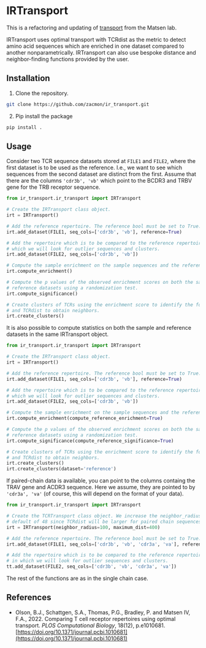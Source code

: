 # IRTransport
This is a refactoring and updating of [transport](https://github.com/matsengrp/transport/tree/main) from the Matsen lab.

IRTransport uses optimal transport with TCRdist as the metric to detect amino acid sequences which are enriched in one dataset compared to another nonparametrically.
IRTransport can also use bespoke distance and neighbor-finding functions provided by the user.

## Installation
1. Clone the repository.

```bash
git clone https://github.com/zacmon/ir_transport.git
```

2. Pip install the package
```bash
pip install .
```

## Usage
Consider two TCR sequence datasets stored at `FILE1` and `FILE2`, where the first dataset is to be used as the reference.
I.e., we want to see which sequences from the second dataset are distinct from the first.
Assume that there are the columns `'cdr3b', 'vb'` which point to the BCDR3 and TRBV gene for the TRB receptor sequence.

```python
from ir_transport.ir_transport import IRTransport

# Create the IRTransport class object.
irt = IRTransport()

# Add the reference repertoire. The reference bool must be set to True.
irt.add_dataset(FILE1, seq_cols=['cdr3b', 'vb'], reference=True)

# Add the repertoire which is to be compared to the reference repertoire and in
# which we will look for outlier sequences and clusters.
irt.add_dataset(FILE2, seq_cols=['cdr3b', 'vb'])

# Compute the sample enrichment on the sample sequences and the reference sequences.
irt.compute_enrichment()

# Compute the p values of the observed enrichment scores on both the sample and
# reference datasets using a randomization test.
irt.compute_significance()

# Create clusters of TCRs using the enrichment score to identify the focal sequence
# and TCRdist to obtain neighbors.
irt.create_clusters()
```

It is also possible to compute statistics on both the sample and reference datasets in the same IRTransport object.

```python
from ir_transport.ir_transport import IRTransport

# Create the IRTransport class object.
irt = IRTransport()

# Add the reference repertoire. The reference bool must be set to True.
irt.add_dataset(FILE1, seq_cols=['cdr3b', 'vb'], reference=True)

# Add the repertoire which is to be compared to the reference repertoire and in
# which we will look for outlier sequences and clusters.
irt.add_dataset(FILE2, seq_cols=['cdr3b', 'vb'])

# Compute the sample enrichment on the sample sequences and the reference sequences.
irt.compute_enrichment(compute_reference_enrichment=True)

# Compute the p values of the observed enrichment scores on both the sample and
# reference datasets using a randomization test.
irt.compute_significance(compute_reference_significance=True)

# Create clusters of TCRs using the enrichment score to identify the focal sequence
# and TCRdist to obtain neighbors.
irt.create_clusters()
irt.create_clusters(dataset='reference')
```

If paired-chain data is available, you can point to the columns containg the TRAV gene and ACDR3 sequence. Here we assume, they are pointed to by `'cdr3a', 'va'` (of course, this will depend on the format of your data).

```python
from ir_transport.ir_transport import IRTransport

# Create the TCRTransport class object. We increase the neighbor_radius from the
# default of 48 since TCRdist will be larger for paired chain sequences.
irt = IRTransport(neighbor_radius=100, maximum_dist=400)

# Add the reference repertoire. The reference bool must be set to True.
irt.add_dataset(FILE1, seq_cols=['cdr3b', 'vb', 'cdr3a', 'va'], reference=True)

# Add the repertoire which is to be compared to the reference repertoire and
# in which we will look for outlier sequences and clusters.
tt.add_dataset(FILE2, seq_cols=['cdr3b', 'vb', 'cdr3a', 'va'])
```

The rest of the functions are as in the single chain case.

## References
- Olson, B.J., Schattgen, S.A., Thomas, P.G., Bradley, P. and Matsen IV, F.A., 2022. Comparing T cell receptor repertoires using optimal transport. _PLOS Computational Biology_, 18(12), p.e1010681. [https://doi.org/10.1371/journal.pcbi.1010681](https://doi.org/10.1371/journal.pcbi.1010681)
